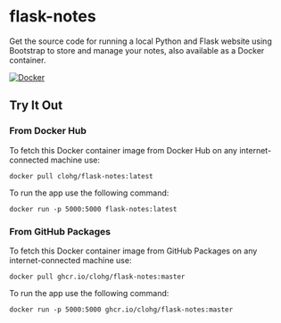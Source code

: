 # flask-notes
Get the source code for running a local Python and Flask website using Bootstrap to store and manage your notes, also available as a Docker container.

[![Docker](https://github.com/clohg/flask-notes/actions/workflows/docker-publish.yml/badge.svg)](https://github.com/clohg/flask-notes/actions/workflows/docker-publish.yml)

## Try It Out

### From Docker Hub
To fetch this Docker container image from Docker Hub on any internet-connected machine use:

    docker pull clohg/flask-notes:latest

To run the app use the following command:

    docker run -p 5000:5000 flask-notes:latest

### From GitHub Packages
To fetch this Docker container image from GitHub Packages on any internet-connected machine use:

    docker pull ghcr.io/clohg/flask-notes:master

To run the app use the following command:

    docker run -p 5000:5000 ghcr.io/clohg/flask-notes:master
